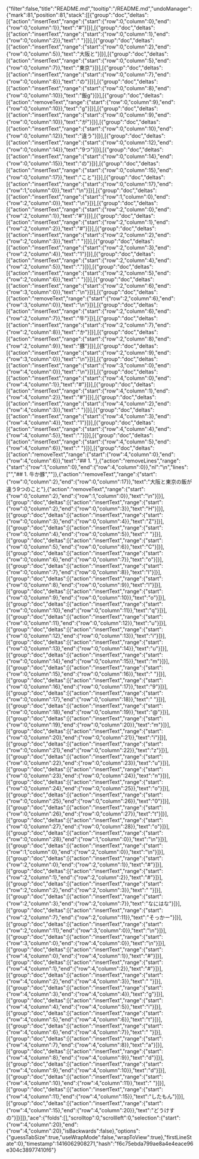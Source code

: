 {"filter":false,"title":"README.md","tooltip":"/README.md","undoManager":{"mark":81,"position":81,"stack":[[{"group":"doc","deltas":[{"action":"insertText","range":{"start":{"row":0,"column":0},"end":{"row":0,"column":1}},"text":"#"}]}],[{"group":"doc","deltas":[{"action":"insertText","range":{"start":{"row":0,"column":1},"end":{"row":0,"column":2}},"text":" "}]}],[{"group":"doc","deltas":[{"action":"insertText","range":{"start":{"row":0,"column":2},"end":{"row":0,"column":5}},"text":"大阪と"}]}],[{"group":"doc","deltas":[{"action":"insertText","range":{"start":{"row":0,"column":5},"end":{"row":0,"column":7}},"text":"東京"}]}],[{"group":"doc","deltas":[{"action":"insertText","range":{"start":{"row":0,"column":7},"end":{"row":0,"column":8}},"text":"の"}]}],[{"group":"doc","deltas":[{"action":"insertText","range":{"start":{"row":0,"column":8},"end":{"row":0,"column":10}},"text":"飯g"}]}],[{"group":"doc","deltas":[{"action":"removeText","range":{"start":{"row":0,"column":9},"end":{"row":0,"column":10}},"text":"g"}]}],[{"group":"doc","deltas":[{"action":"insertText","range":{"start":{"row":0,"column":9},"end":{"row":0,"column":10}},"text":"が"}]}],[{"group":"doc","deltas":[{"action":"insertText","range":{"start":{"row":0,"column":10},"end":{"row":0,"column":12}},"text":"違う"}]}],[{"group":"doc","deltas":[{"action":"insertText","range":{"start":{"row":0,"column":12},"end":{"row":0,"column":14}},"text":"9つ"}]}],[{"group":"doc","deltas":[{"action":"insertText","range":{"start":{"row":0,"column":14},"end":{"row":0,"column":15}},"text":"の"}]}],[{"group":"doc","deltas":[{"action":"insertText","range":{"start":{"row":0,"column":15},"end":{"row":0,"column":17}},"text":"こと"}]}],[{"group":"doc","deltas":[{"action":"insertText","range":{"start":{"row":0,"column":17},"end":{"row":1,"column":0}},"text":"\n"}]}],[{"group":"doc","deltas":[{"action":"insertText","range":{"start":{"row":1,"column":0},"end":{"row":2,"column":0}},"text":"\n"}]}],[{"group":"doc","deltas":[{"action":"insertText","range":{"start":{"row":2,"column":0},"end":{"row":2,"column":1}},"text":"#"}]}],[{"group":"doc","deltas":[{"action":"insertText","range":{"start":{"row":2,"column":1},"end":{"row":2,"column":2}},"text":"#"}]}],[{"group":"doc","deltas":[{"action":"insertText","range":{"start":{"row":2,"column":2},"end":{"row":2,"column":3}},"text":" "}]}],[{"group":"doc","deltas":[{"action":"insertText","range":{"start":{"row":2,"column":3},"end":{"row":2,"column":4}},"text":"1"}]}],[{"group":"doc","deltas":[{"action":"insertText","range":{"start":{"row":2,"column":4},"end":{"row":2,"column":5}},"text":"."}]}],[{"group":"doc","deltas":[{"action":"insertText","range":{"start":{"row":2,"column":5},"end":{"row":2,"column":6}},"text":" "}]}],[{"group":"doc","deltas":[{"action":"insertText","range":{"start":{"row":2,"column":6},"end":{"row":3,"column":0}},"text":"\n"}]}],[{"group":"doc","deltas":[{"action":"removeText","range":{"start":{"row":2,"column":6},"end":{"row":3,"column":0}},"text":"\n"}]}],[{"group":"doc","deltas":[{"action":"insertText","range":{"start":{"row":2,"column":6},"end":{"row":2,"column":7}},"text":"牛"}]}],[{"group":"doc","deltas":[{"action":"insertText","range":{"start":{"row":2,"column":7},"end":{"row":2,"column":8}},"text":"か"}]}],[{"group":"doc","deltas":[{"action":"insertText","range":{"start":{"row":2,"column":8},"end":{"row":2,"column":9}},"text":"豚"}]}],[{"group":"doc","deltas":[{"action":"insertText","range":{"start":{"row":2,"column":9},"end":{"row":3,"column":0}},"text":"\n"}]}],[{"group":"doc","deltas":[{"action":"insertText","range":{"start":{"row":3,"column":0},"end":{"row":4,"column":0}},"text":"\n"}]}],[{"group":"doc","deltas":[{"action":"insertText","range":{"start":{"row":4,"column":0},"end":{"row":4,"column":1}},"text":"#"}]}],[{"group":"doc","deltas":[{"action":"insertText","range":{"start":{"row":4,"column":1},"end":{"row":4,"column":2}},"text":"#"}]}],[{"group":"doc","deltas":[{"action":"insertText","range":{"start":{"row":4,"column":2},"end":{"row":4,"column":3}},"text":" "}]}],[{"group":"doc","deltas":[{"action":"insertText","range":{"start":{"row":4,"column":3},"end":{"row":4,"column":4}},"text":"1"}]}],[{"group":"doc","deltas":[{"action":"insertText","range":{"start":{"row":4,"column":4},"end":{"row":4,"column":5}},"text":"."}]}],[{"group":"doc","deltas":[{"action":"insertText","range":{"start":{"row":4,"column":5},"end":{"row":4,"column":6}},"text":" "}]}],[{"group":"doc","deltas":[{"action":"removeText","range":{"start":{"row":4,"column":0},"end":{"row":4,"column":6}},"text":"## 1. "},{"action":"removeLines","range":{"start":{"row":1,"column":0},"end":{"row":4,"column":0}},"nl":"\n","lines":["","## 1. 牛か豚",""]},{"action":"removeText","range":{"start":{"row":0,"column":2},"end":{"row":0,"column":17}},"text":"大阪と東京の飯が違う9つのこと"},{"action":"removeText","range":{"start":{"row":0,"column":2},"end":{"row":1,"column":0}},"text":"\n"}]}],[{"group":"doc","deltas":[{"action":"insertText","range":{"start":{"row":0,"column":2},"end":{"row":0,"column":3}},"text":"H"}]}],[{"group":"doc","deltas":[{"action":"insertText","range":{"start":{"row":0,"column":3},"end":{"row":0,"column":4}},"text":"Z"}]}],[{"group":"doc","deltas":[{"action":"insertText","range":{"start":{"row":0,"column":4},"end":{"row":0,"column":5}},"text":" "}]}],[{"group":"doc","deltas":[{"action":"insertText","range":{"start":{"row":0,"column":5},"end":{"row":0,"column":6}},"text":"C"}]}],[{"group":"doc","deltas":[{"action":"insertText","range":{"start":{"row":0,"column":6},"end":{"row":0,"column":7}},"text":"o"}]}],[{"group":"doc","deltas":[{"action":"insertText","range":{"start":{"row":0,"column":7},"end":{"row":0,"column":8}},"text":"l"}]}],[{"group":"doc","deltas":[{"action":"insertText","range":{"start":{"row":0,"column":8},"end":{"row":0,"column":9}},"text":"l"}]}],[{"group":"doc","deltas":[{"action":"insertText","range":{"start":{"row":0,"column":9},"end":{"row":0,"column":10}},"text":"o"}]}],[{"group":"doc","deltas":[{"action":"insertText","range":{"start":{"row":0,"column":10},"end":{"row":0,"column":11}},"text":"q"}]}],[{"group":"doc","deltas":[{"action":"insertText","range":{"start":{"row":0,"column":11},"end":{"row":0,"column":12}},"text":"u"}]}],[{"group":"doc","deltas":[{"action":"insertText","range":{"start":{"row":0,"column":12},"end":{"row":0,"column":13}},"text":"i"}]}],[{"group":"doc","deltas":[{"action":"insertText","range":{"start":{"row":0,"column":13},"end":{"row":0,"column":14}},"text":"u"}]}],[{"group":"doc","deltas":[{"action":"insertText","range":{"start":{"row":0,"column":14},"end":{"row":0,"column":15}},"text":"m"}]}],[{"group":"doc","deltas":[{"action":"insertText","range":{"start":{"row":0,"column":15},"end":{"row":0,"column":16}},"text":" "}]}],[{"group":"doc","deltas":[{"action":"insertText","range":{"start":{"row":0,"column":16},"end":{"row":0,"column":17}},"text":"9"}]}],[{"group":"doc","deltas":[{"action":"insertText","range":{"start":{"row":0,"column":17},"end":{"row":0,"column":18}},"text":" "}]}],[{"group":"doc","deltas":[{"action":"insertText","range":{"start":{"row":0,"column":18},"end":{"row":0,"column":19}},"text":"@"}]}],[{"group":"doc","deltas":[{"action":"insertText","range":{"start":{"row":0,"column":19},"end":{"row":0,"column":20}},"text":"m"}]}],[{"group":"doc","deltas":[{"action":"insertText","range":{"start":{"row":0,"column":20},"end":{"row":0,"column":21}},"text":"i"}]}],[{"group":"doc","deltas":[{"action":"insertText","range":{"start":{"row":0,"column":21},"end":{"row":0,"column":22}},"text":"z"}]}],[{"group":"doc","deltas":[{"action":"insertText","range":{"start":{"row":0,"column":22},"end":{"row":0,"column":23}},"text":"u"}]}],[{"group":"doc","deltas":[{"action":"insertText","range":{"start":{"row":0,"column":23},"end":{"row":0,"column":24}},"text":"n"}]}],[{"group":"doc","deltas":[{"action":"insertText","range":{"start":{"row":0,"column":24},"end":{"row":0,"column":25}},"text":"o"}]}],[{"group":"doc","deltas":[{"action":"insertText","range":{"start":{"row":0,"column":25},"end":{"row":0,"column":26}},"text":"0"}]}],[{"group":"doc","deltas":[{"action":"insertText","range":{"start":{"row":0,"column":26},"end":{"row":0,"column":27}},"text":"t"}]}],[{"group":"doc","deltas":[{"action":"insertText","range":{"start":{"row":0,"column":27},"end":{"row":0,"column":28}},"text":"o"}]}],[{"group":"doc","deltas":[{"action":"insertText","range":{"start":{"row":0,"column":28},"end":{"row":1,"column":0}},"text":"\n"}]}],[{"group":"doc","deltas":[{"action":"insertText","range":{"start":{"row":1,"column":0},"end":{"row":2,"column":0}},"text":"\n"}]}],[{"group":"doc","deltas":[{"action":"insertText","range":{"start":{"row":2,"column":0},"end":{"row":2,"column":1}},"text":"#"}]}],[{"group":"doc","deltas":[{"action":"insertText","range":{"start":{"row":2,"column":1},"end":{"row":2,"column":2}},"text":"#"}]}],[{"group":"doc","deltas":[{"action":"insertText","range":{"start":{"row":2,"column":2},"end":{"row":2,"column":3}},"text":" "}]}],[{"group":"doc","deltas":[{"action":"insertText","range":{"start":{"row":2,"column":3},"end":{"row":2,"column":7}},"text":"なにはな"}]}],[{"group":"doc","deltas":[{"action":"insertText","range":{"start":{"row":2,"column":7},"end":{"row":2,"column":11}},"text":"そっかー"}]}],[{"group":"doc","deltas":[{"action":"insertText","range":{"start":{"row":2,"column":11},"end":{"row":3,"column":0}},"text":"\n"}]}],[{"group":"doc","deltas":[{"action":"insertText","range":{"start":{"row":3,"column":0},"end":{"row":4,"column":0}},"text":"\n"}]}],[{"group":"doc","deltas":[{"action":"insertText","range":{"start":{"row":4,"column":0},"end":{"row":4,"column":1}},"text":"#"}]}],[{"group":"doc","deltas":[{"action":"insertText","range":{"start":{"row":4,"column":1},"end":{"row":4,"column":2}},"text":"#"}]}],[{"group":"doc","deltas":[{"action":"insertText","range":{"start":{"row":4,"column":2},"end":{"row":4,"column":3}},"text":" "}]}],[{"group":"doc","deltas":[{"action":"insertText","range":{"start":{"row":4,"column":3},"end":{"row":4,"column":4}},"text":"g"}]}],[{"group":"doc","deltas":[{"action":"insertText","range":{"start":{"row":4,"column":4},"end":{"row":4,"column":5}},"text":"i"}]}],[{"group":"doc","deltas":[{"action":"insertText","range":{"start":{"row":4,"column":5},"end":{"row":4,"column":6}},"text":"t"}]}],[{"group":"doc","deltas":[{"action":"insertText","range":{"start":{"row":4,"column":6},"end":{"row":4,"column":7}},"text":" "}]}],[{"group":"doc","deltas":[{"action":"insertText","range":{"start":{"row":4,"column":7},"end":{"row":4,"column":8}},"text":"a"}]}],[{"group":"doc","deltas":[{"action":"insertText","range":{"start":{"row":4,"column":8},"end":{"row":4,"column":9}},"text":"d"}]}],[{"group":"doc","deltas":[{"action":"insertText","range":{"start":{"row":4,"column":9},"end":{"row":4,"column":10}},"text":"d"}]}],[{"group":"doc","deltas":[{"action":"insertText","range":{"start":{"row":4,"column":10},"end":{"row":4,"column":11}},"text":" "}]}],[{"group":"doc","deltas":[{"action":"insertText","range":{"start":{"row":4,"column":11},"end":{"row":4,"column":15}},"text":"したもん"}]}],[{"group":"doc","deltas":[{"action":"insertText","range":{"start":{"row":4,"column":15},"end":{"row":4,"column":20}},"text":"どうけすの"}]}]]},"ace":{"folds":[],"scrolltop":0,"scrollleft":0,"selection":{"start":{"row":4,"column":20},"end":{"row":4,"column":20},"isBackwards":false},"options":{"guessTabSize":true,"useWrapMode":false,"wrapToView":true},"firstLineState":0},"timestamp":1416062908271,"hash":"f6c75ebda799ae8a4e4eace96e304c38977410f6"}